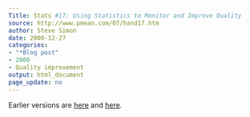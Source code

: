 ```yaml
---
Title: Stats #17: Using Statistics to Monitor and Improve Quality
source: http://www.pmean.com/07/hand17.htm
author: Steve Simon
date: 2000-12-27
categories:
- "*Blog post"
- 2000
- Quality improvement
output: html_document
page_update: no
---
```



Earlier versions are [here][sim1] and [here][sim2].
 
[sim1]: http://www.pmean.com/07/hand17.htm
[sim2]: http://new.pmean.com/hand17/
 
